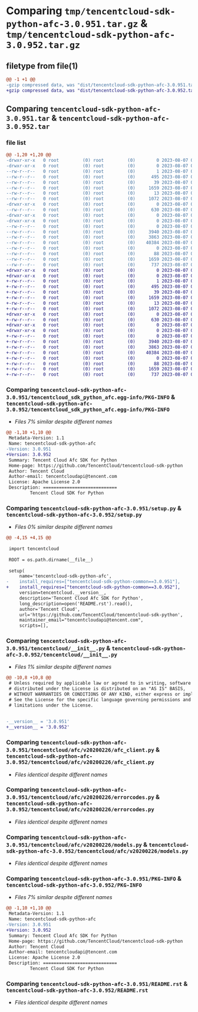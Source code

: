 # Comparing `tmp/tencentcloud-sdk-python-afc-3.0.951.tar.gz` & `tmp/tencentcloud-sdk-python-afc-3.0.952.tar.gz`

## filetype from file(1)

```diff
@@ -1 +1 @@
-gzip compressed data, was "dist/tencentcloud-sdk-python-afc-3.0.951.tar", last modified: Mon Aug  7 00:18:02 2023, max compression
+gzip compressed data, was "dist/tencentcloud-sdk-python-afc-3.0.952.tar", last modified: Mon Aug  7 08:44:05 2023, max compression
```

## Comparing `tencentcloud-sdk-python-afc-3.0.951.tar` & `tencentcloud-sdk-python-afc-3.0.952.tar`

### file list

```diff
@@ -1,20 +1,20 @@
-drwxr-xr-x   0 root         (0) root         (0)        0 2023-08-07 00:18:02.000000 tencentcloud-sdk-python-afc-3.0.951/
-drwxr-xr-x   0 root         (0) root         (0)        0 2023-08-07 00:18:02.000000 tencentcloud-sdk-python-afc-3.0.951/tencentcloud_sdk_python_afc.egg-info/
--rw-r--r--   0 root         (0) root         (0)        1 2023-08-07 00:18:02.000000 tencentcloud-sdk-python-afc-3.0.951/tencentcloud_sdk_python_afc.egg-info/dependency_links.txt
--rw-r--r--   0 root         (0) root         (0)      495 2023-08-07 00:18:02.000000 tencentcloud-sdk-python-afc-3.0.951/tencentcloud_sdk_python_afc.egg-info/SOURCES.txt
--rw-r--r--   0 root         (0) root         (0)       39 2023-08-07 00:18:02.000000 tencentcloud-sdk-python-afc-3.0.951/tencentcloud_sdk_python_afc.egg-info/requires.txt
--rw-r--r--   0 root         (0) root         (0)     1659 2023-08-07 00:18:02.000000 tencentcloud-sdk-python-afc-3.0.951/tencentcloud_sdk_python_afc.egg-info/PKG-INFO
--rw-r--r--   0 root         (0) root         (0)       13 2023-08-07 00:18:02.000000 tencentcloud-sdk-python-afc-3.0.951/tencentcloud_sdk_python_afc.egg-info/top_level.txt
--rw-r--r--   0 root         (0) root         (0)     1072 2023-08-07 00:18:02.000000 tencentcloud-sdk-python-afc-3.0.951/setup.py
-drwxr-xr-x   0 root         (0) root         (0)        0 2023-08-07 00:18:02.000000 tencentcloud-sdk-python-afc-3.0.951/tencentcloud/
--rw-r--r--   0 root         (0) root         (0)      630 2023-08-07 00:18:02.000000 tencentcloud-sdk-python-afc-3.0.951/tencentcloud/__init__.py
-drwxr-xr-x   0 root         (0) root         (0)        0 2023-08-07 00:18:02.000000 tencentcloud-sdk-python-afc-3.0.951/tencentcloud/afc/
-drwxr-xr-x   0 root         (0) root         (0)        0 2023-08-07 00:18:02.000000 tencentcloud-sdk-python-afc-3.0.951/tencentcloud/afc/v20200226/
--rw-r--r--   0 root         (0) root         (0)        0 2023-08-07 00:18:02.000000 tencentcloud-sdk-python-afc-3.0.951/tencentcloud/afc/v20200226/__init__.py
--rw-r--r--   0 root         (0) root         (0)     3940 2023-08-07 00:18:02.000000 tencentcloud-sdk-python-afc-3.0.951/tencentcloud/afc/v20200226/afc_client.py
--rw-r--r--   0 root         (0) root         (0)     3863 2023-08-07 00:18:02.000000 tencentcloud-sdk-python-afc-3.0.951/tencentcloud/afc/v20200226/errorcodes.py
--rw-r--r--   0 root         (0) root         (0)    40384 2023-08-07 00:18:02.000000 tencentcloud-sdk-python-afc-3.0.951/tencentcloud/afc/v20200226/models.py
--rw-r--r--   0 root         (0) root         (0)        0 2023-08-07 00:18:02.000000 tencentcloud-sdk-python-afc-3.0.951/tencentcloud/afc/__init__.py
--rw-r--r--   0 root         (0) root         (0)       88 2023-08-07 00:18:02.000000 tencentcloud-sdk-python-afc-3.0.951/setup.cfg
--rw-r--r--   0 root         (0) root         (0)     1659 2023-08-07 00:18:02.000000 tencentcloud-sdk-python-afc-3.0.951/PKG-INFO
--rw-r--r--   0 root         (0) root         (0)      737 2023-08-07 00:18:02.000000 tencentcloud-sdk-python-afc-3.0.951/README.rst
+drwxr-xr-x   0 root         (0) root         (0)        0 2023-08-07 08:44:05.000000 tencentcloud-sdk-python-afc-3.0.952/
+drwxr-xr-x   0 root         (0) root         (0)        0 2023-08-07 08:44:05.000000 tencentcloud-sdk-python-afc-3.0.952/tencentcloud_sdk_python_afc.egg-info/
+-rw-r--r--   0 root         (0) root         (0)        1 2023-08-07 08:44:05.000000 tencentcloud-sdk-python-afc-3.0.952/tencentcloud_sdk_python_afc.egg-info/dependency_links.txt
+-rw-r--r--   0 root         (0) root         (0)      495 2023-08-07 08:44:05.000000 tencentcloud-sdk-python-afc-3.0.952/tencentcloud_sdk_python_afc.egg-info/SOURCES.txt
+-rw-r--r--   0 root         (0) root         (0)       39 2023-08-07 08:44:05.000000 tencentcloud-sdk-python-afc-3.0.952/tencentcloud_sdk_python_afc.egg-info/requires.txt
+-rw-r--r--   0 root         (0) root         (0)     1659 2023-08-07 08:44:05.000000 tencentcloud-sdk-python-afc-3.0.952/tencentcloud_sdk_python_afc.egg-info/PKG-INFO
+-rw-r--r--   0 root         (0) root         (0)       13 2023-08-07 08:44:05.000000 tencentcloud-sdk-python-afc-3.0.952/tencentcloud_sdk_python_afc.egg-info/top_level.txt
+-rw-r--r--   0 root         (0) root         (0)     1072 2023-08-07 08:44:05.000000 tencentcloud-sdk-python-afc-3.0.952/setup.py
+drwxr-xr-x   0 root         (0) root         (0)        0 2023-08-07 08:44:05.000000 tencentcloud-sdk-python-afc-3.0.952/tencentcloud/
+-rw-r--r--   0 root         (0) root         (0)      630 2023-08-07 08:44:05.000000 tencentcloud-sdk-python-afc-3.0.952/tencentcloud/__init__.py
+drwxr-xr-x   0 root         (0) root         (0)        0 2023-08-07 08:44:05.000000 tencentcloud-sdk-python-afc-3.0.952/tencentcloud/afc/
+drwxr-xr-x   0 root         (0) root         (0)        0 2023-08-07 08:44:05.000000 tencentcloud-sdk-python-afc-3.0.952/tencentcloud/afc/v20200226/
+-rw-r--r--   0 root         (0) root         (0)        0 2023-08-07 08:44:05.000000 tencentcloud-sdk-python-afc-3.0.952/tencentcloud/afc/v20200226/__init__.py
+-rw-r--r--   0 root         (0) root         (0)     3940 2023-08-07 08:44:05.000000 tencentcloud-sdk-python-afc-3.0.952/tencentcloud/afc/v20200226/afc_client.py
+-rw-r--r--   0 root         (0) root         (0)     3863 2023-08-07 08:44:05.000000 tencentcloud-sdk-python-afc-3.0.952/tencentcloud/afc/v20200226/errorcodes.py
+-rw-r--r--   0 root         (0) root         (0)    40384 2023-08-07 08:44:05.000000 tencentcloud-sdk-python-afc-3.0.952/tencentcloud/afc/v20200226/models.py
+-rw-r--r--   0 root         (0) root         (0)        0 2023-08-07 08:44:05.000000 tencentcloud-sdk-python-afc-3.0.952/tencentcloud/afc/__init__.py
+-rw-r--r--   0 root         (0) root         (0)       88 2023-08-07 08:44:05.000000 tencentcloud-sdk-python-afc-3.0.952/setup.cfg
+-rw-r--r--   0 root         (0) root         (0)     1659 2023-08-07 08:44:05.000000 tencentcloud-sdk-python-afc-3.0.952/PKG-INFO
+-rw-r--r--   0 root         (0) root         (0)      737 2023-08-07 08:44:05.000000 tencentcloud-sdk-python-afc-3.0.952/README.rst
```

### Comparing `tencentcloud-sdk-python-afc-3.0.951/tencentcloud_sdk_python_afc.egg-info/PKG-INFO` & `tencentcloud-sdk-python-afc-3.0.952/tencentcloud_sdk_python_afc.egg-info/PKG-INFO`

 * *Files 7% similar despite different names*

```diff
@@ -1,10 +1,10 @@
 Metadata-Version: 1.1
 Name: tencentcloud-sdk-python-afc
-Version: 3.0.951
+Version: 3.0.952
 Summary: Tencent Cloud Afc SDK for Python
 Home-page: https://github.com/TencentCloud/tencentcloud-sdk-python
 Author: Tencent Cloud
 Author-email: tencentcloudapi@tencent.com
 License: Apache License 2.0
 Description: ============================
         Tencent Cloud SDK for Python
```

### Comparing `tencentcloud-sdk-python-afc-3.0.951/setup.py` & `tencentcloud-sdk-python-afc-3.0.952/setup.py`

 * *Files 0% similar despite different names*

```diff
@@ -4,15 +4,15 @@
 
 import tencentcloud
 
 ROOT = os.path.dirname(__file__)
 
 setup(
     name='tencentcloud-sdk-python-afc',
-    install_requires=["tencentcloud-sdk-python-common==3.0.951"],
+    install_requires=["tencentcloud-sdk-python-common==3.0.952"],
     version=tencentcloud.__version__,
     description='Tencent Cloud Afc SDK for Python',
     long_description=open('README.rst').read(),
     author='Tencent Cloud',
     url='https://github.com/TencentCloud/tencentcloud-sdk-python',
     maintainer_email="tencentcloudapi@tencent.com",
     scripts=[],
```

### Comparing `tencentcloud-sdk-python-afc-3.0.951/tencentcloud/__init__.py` & `tencentcloud-sdk-python-afc-3.0.952/tencentcloud/__init__.py`

 * *Files 1% similar despite different names*

```diff
@@ -10,8 +10,8 @@
 # Unless required by applicable law or agreed to in writing, software
 # distributed under the License is distributed on an "AS IS" BASIS,
 # WITHOUT WARRANTIES OR CONDITIONS OF ANY KIND, either express or implied.
 # See the License for the specific language governing permissions and
 # limitations under the License.
 
 
-__version__ = '3.0.951'
+__version__ = '3.0.952'
```

### Comparing `tencentcloud-sdk-python-afc-3.0.951/tencentcloud/afc/v20200226/afc_client.py` & `tencentcloud-sdk-python-afc-3.0.952/tencentcloud/afc/v20200226/afc_client.py`

 * *Files identical despite different names*

### Comparing `tencentcloud-sdk-python-afc-3.0.951/tencentcloud/afc/v20200226/errorcodes.py` & `tencentcloud-sdk-python-afc-3.0.952/tencentcloud/afc/v20200226/errorcodes.py`

 * *Files identical despite different names*

### Comparing `tencentcloud-sdk-python-afc-3.0.951/tencentcloud/afc/v20200226/models.py` & `tencentcloud-sdk-python-afc-3.0.952/tencentcloud/afc/v20200226/models.py`

 * *Files identical despite different names*

### Comparing `tencentcloud-sdk-python-afc-3.0.951/PKG-INFO` & `tencentcloud-sdk-python-afc-3.0.952/PKG-INFO`

 * *Files 7% similar despite different names*

```diff
@@ -1,10 +1,10 @@
 Metadata-Version: 1.1
 Name: tencentcloud-sdk-python-afc
-Version: 3.0.951
+Version: 3.0.952
 Summary: Tencent Cloud Afc SDK for Python
 Home-page: https://github.com/TencentCloud/tencentcloud-sdk-python
 Author: Tencent Cloud
 Author-email: tencentcloudapi@tencent.com
 License: Apache License 2.0
 Description: ============================
         Tencent Cloud SDK for Python
```

### Comparing `tencentcloud-sdk-python-afc-3.0.951/README.rst` & `tencentcloud-sdk-python-afc-3.0.952/README.rst`

 * *Files identical despite different names*


